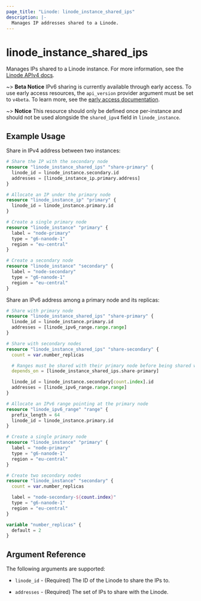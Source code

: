 ```yaml
---
page_title: "Linode: linode_instance_shared_ips"
description: |-
  Manages IP addresses shared to a Linode.
---
```


# linode\_instance\_shared\_ips

Manages IPs shared to a Linode instance.
For more information, see the [Linode APIv4 docs](https://techdocs.akamai.com/linode-api/reference/post-share-ips).

~> **Beta Notice** IPv6 sharing is currently available through early access.
To use early access resources, the `api_version` provider argument must be set to `v4beta`.
To learn more, see the [early access documentation](../..#early-access).

~> **Notice** This resource should only be defined once per-instance and should not be used alongside the `shared_ipv4` field in `linode_instance`.

## Example Usage

Share in IPv4 address between two instances:

```terraform
# Share the IP with the secondary node
resource "linode_instance_shared_ips" "share-primary" {
  linode_id = linode_instance.secondary.id
  addresses = [linode_instance_ip.primary.address]
}

# Allocate an IP under the primary node
resource "linode_instance_ip" "primary" {
  linode_id = linode_instance.primary.id
}

# Create a single primary node
resource "linode_instance" "primary" {
  label = "node-primary"
  type = "g6-nanode-1"
  region = "eu-central"
}

# Create a secondary node
resource "linode_instance" "secondary" {
  label = "node-secondary"
  type = "g6-nanode-1"
  region = "eu-central"
}
```

Share an IPv6 address among a primary node and its replicas:

```terraform
# Share with primary node
resource "linode_instance_shared_ips" "share-primary" {
  linode_id = linode_instance.primary.id
  addresses = [linode_ipv6_range.range.range]
}

# Share with secondary nodes
resource "linode_instance_shared_ips" "share-secondary" {
  count = var.number_replicas

  # Ranges must be shared with their primary node before being shared with a secondary
  depends_on = [linode_instance_shared_ips.share-primary]

  linode_id = linode_instance.secondary[count.index].id
  addresses = [linode_ipv6_range.range.range]
}

# Allocate an IPv6 range pointing at the primary node
resource "linode_ipv6_range" "range" {
  prefix_length = 64
  linode_id = linode_instance.primary.id
}

# Create a single primary node
resource "linode_instance" "primary" {
  label = "node-primary"
  type = "g6-nanode-1"
  region = "eu-central"
}

# Create two secondary nodes
resource "linode_instance" "secondary" {
  count = var.number_replicas

  label = "node-secondary-${count.index}"
  type = "g6-nanode-1"
  region = "eu-central"
}

variable "number_replicas" {
  default = 2
}
```

## Argument Reference

The following arguments are supported:

* `linode_id` - (Required) The ID of the Linode to share the IPs to.

* `addresses` - (Required) The set of IPs to share with the Linode.

